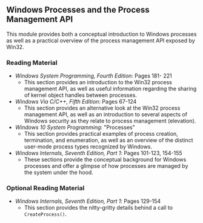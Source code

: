 ## Windows Processes and the Process Management API

This module provides both a conceptual introduction to Windows processes as well as a practical overview of the process management API exposed by Win32.

### Reading Material

- _Windows System Programming, Fourth Edition_: Pages 181- 221
    - This section provides an introduction to the Win32 process management API, as well as useful information regarding the sharing of kernel object handles between processes.
- _Windows Via C/C++, Fifth Edition_: Pages 67-124
    - This section provides an alternative look at the Win32 process management API, as well as an introduction to several aspects of Windows security as they relate to process management (elevation).
- _Windows 10 System Programming_: "Processes"
    - This section provides practical examples of process creation, termination, and enumeration, as well as an overview of the distinct user-mode process types recognized by Windows.
- _Windows Internals, Seventh Edition, Part 1_: Pages 101-123, 154-155
    - These sections provide the conceptual background for Windows processes and offer a glimpse of how processes are managed by the system under the hood.

### Optional Reading Material

- _Windows Internals, Seventh Edition, Part 1_: Pages 129-154
    - This section provides the nitty-gritty details behind a call to `CreateProcess()`.
